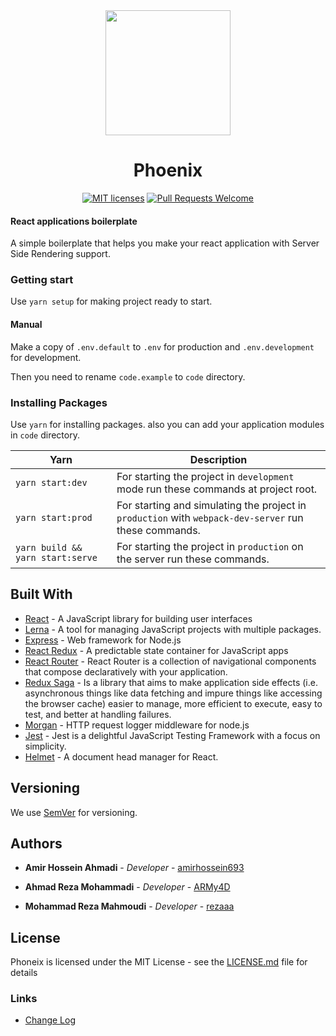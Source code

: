 <div align="center">
    <img width="200" src="code.example/assets/images/logo.png">
    <h1>Phoenix</h1>
</div>

<div align="center">

[![MIT licenses](https://img.shields.io/badge/license-MIT-blue.svg)](https://opensource.org/licenses/MIT)
[![Pull Requests Welcome](https://img.shields.io/badge/PRs-welcome-brightgreen.svg)]()

</div>


#### React applications boilerplate 

A simple boilerplate that helps you make your react application with Server Side Rendering support.

### Getting start

Use `yarn setup` for making project ready to start.

#### Manual

Make a copy of `.env.default` to `.env` for production
and `.env.development` for development.

Then you need to rename `code.example` to `code` directory.

### Installing Packages

Use `yarn` for installing packages. also you can add your application modules in `code` directory. 

Yarn                           | Description
-------------------------------|----------------------------------------------------------------
`yarn start:dev`                 | For starting the project in `development` mode run these commands at project root.
`yarn start:prod`                | For starting and simulating the project in `production` with `webpack-dev-server` run these commands.
`yarn build && yarn start:serve` | For starting the project in `production` on the server run these commands.

## Built With

* [React](https://reactjs.org/) - A JavaScript library for building user interfaces
* [Lerna](https://lerna.js.org/) - A tool for managing JavaScript projects with multiple packages.
* [Express](https://expressjs.com/) - Web framework for Node.js
* [React Redux](https://redux.js.org/) - A predictable state container for JavaScript apps
* [React Router](https://reacttraining.com/react-router/) - React Router is a collection of navigational components that compose declaratively with your application. 
* [Redux Saga](https://redux-saga.js.org/) - Is a library that aims to make application side effects (i.e. asynchronous things like data fetching and impure things like accessing the browser cache) easier to manage, more efficient to execute, easy to test, and better at handling failures.
* [Morgan](https://github.com/expressjs/morgan) - HTTP request logger middleware for node.js
* [Jest](https://jestjs.io/) - Jest is a delightful JavaScript Testing Framework with a focus on simplicity.
* [Helmet](https://github.com/nfl/react-helmet) - A document head manager for React.

## Versioning

We use [SemVer](http://semver.org/) for versioning.

## Authors

* **Amir Hossein Ahmadi** - *Developer* - [amirhossein693](https://github.com/amirhossein693)

* **Ahmad Reza Mohammadi** - *Developer* - [ARMy4D](https://github.com/ARMy4D)

* **Mohammad Reza Mahmoudi** - *Developer* - [rezaaa](https://github.com/rezaaa)

## License

Phoneix is licensed under the MIT License - see the [LICENSE.md](LICENSE.md) file for details

### Links

- [Change Log](CHANGELOG.md)
